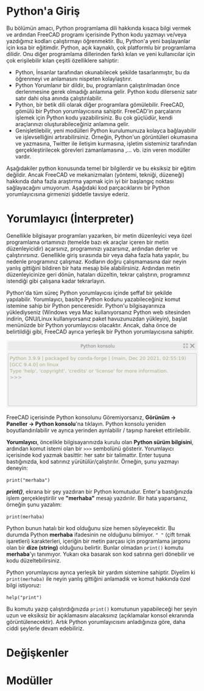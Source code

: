 # Python'a Giriş

Bu bölümün amacı, Python programlama dili hakkında kısaca bilgi vermek ve ardından FreeCAD programı içerisinde Python kodu yazmayı ve/veya yazdığımız kodları çalıştırmayı öğrenmektir.
Bu, Python'a yeni başlayanlar için kısa bir eğitimdir. Python, açık kaynaklı, çok platformlu bir programlama dilidir. Onu diğer programlama dillerinden farklı kılan ve yeni kullanıcılar için çok erişilebilir kılan çeşitli özelliklere sahiptir:

+ Python, İnsanlar tarafından okunabilecek şekilde tasarlanmıştır, bu da öğrenmeyi ve anlamasını nispeten kolaylaştırır.
+ Python Yorumlanır bir dildir, bu, programların çalıştırılmadan önce derlenmesine gerek olmadığı anlamına gelir. Python kodu dilerseniz satır satır dahi olsa anında çalıştırılabilir.
+ Python, bir betik dili olarak diğer programlara gömülebilir. FreeCAD, gömülü bir Python yorumlayıcısına sahiptir. FreeCAD'in parçalarını işlemek için Python kodu yazabilirsiniz. Bu çok güçlüdür, kendi araçlarınızı oluşturabileceğiniz anlamına gelir.
+ Genişletilebilir, yeni modülleri Python kurulumunuza kolayca bağlayabilir ve işlevselliğini artırabilirsiniz. Örneğin, Python'un görüntüleri okumasına ve yazmasına, Twitter ile iletişim kurmasına, işletim sisteminiz tarafından gerçekleştirilecek görevleri zamanlamasına ,... vb. izin veren modüller vardır.

Aşağıdakiler python konusunda temel bir bilgilerdir ve bu eksiksiz bir eğitim değildir. Ancak FreeCAD ve mekanizmaları (yöntemi, tekniği, düzeneği) hakkında daha fazla araştırma yapmak için iyi bir başlangıç noktası sağlayacağını umuyorum. Aşağıdaki kod parçacıklarını bir Python yorumlayıcısına girmenizi şiddetle tavsiye ederiz.

# Yorumlayıcı (İnterpreter)

Genellikle bilgisayar programları yazarken, bir metin düzenleyici veya özel programlama ortamınızı (temelde bazı ek araçlar içeren bir metin düzenleyicidir) açarsınız, programınızı yazarsınız, ardından derler ve çalıştırırsınız. Genellikle giriş sırasında bir veya daha fazla hata yapılır, bu nedenle programınız çalışmaz. Kodların doğru çalışmamasına dair neyin yanlış gittiğini bildiren bir hata mesajı bile alabilirsiniz. Ardından metin düzenleyicinize geri dönün, hataları düzeltin, tekrar çalıştırın, programınız istendiği gibi çalışana kadar tekrarlayın.

Python'da tüm süreç Python yorumlayıcısı içinde şeffaf bir şekilde yapılabilir. Yorumlayıcı, basitçe Python kodunu yazabileceğiniz komut istemine sahip bir Python penceresidir. Python'u bilgisayarınıza yüklediyseniz (Windows veya Mac kullanıyorsanız Python web sitesinden indirin, GNU/Linux kullanıyorsanız paket havuzunuzdan yükleyin), başlat menünüzde bir Python yorumlayıcısı olacaktır. Ancak, daha önce de belirtildiği gibi, FreeCAD ayrıca yerleşik bir Python yorumlayıcısına sahiptir.

![Python_konsolu](img/python_konsolu.png)

FreeCAD içerisinde Python konsolunu Göremiyorsanız, **Görünüm → Paneller → Python konsolu**'na tıklayın. Python konsolu yeniden boyutlandırılabilir ve ayrıca yerinden ayrılabilir / taşınıp hareket ettirilebilir.

**Yorumlayıcı**, öncelikle bilgisayarınızda kurulu olan **Python sürüm bilgisini**, ardından komut istemi olan bir `>>>` sembolünü gösterir. Yorumlayıcı içerisinde kod yazmak basittir: her satır bir talimattır. Enter tuşuna bastığınızda, kod satırınız yürütülür/çalıştırılır. Örneğin, şunu yazmayı deneyin: 

`print("merhaba")`

***print()***, ekrana bir şey yazdıran bir Python komutudur. Enter'a bastığınızda işlem gerçekleştirilir ve **"merhaba"** mesajı yazdırılır. Bir hata yaparsanız, örneğin şunu yazalım:

`print(merhaba)`

Python bunun hatalı bir kod olduğunu size hemen söyleyecektir. Bu durumda Python **merhaba** ifadesinin ne olduğunu bilmiyor. `" "` (çift tırnak işaretleri) karakterleri, içeriğin bir metin parçası için programlama jargonu olan bir **dize (string)** olduğunu belirtir. Bunlar olmadan `print()` komutu **merhaba**'yı tanımıyor. Yukarı oka basarak son kod satırına geri dönebilir ve kodu düzeltebilirsiniz.

Python yorumlayıcısı ayrıca yerleşik bir yardım sistemine sahiptir. Diyelim ki `print(merhaba)` ile neyin yanlış gittiğini anlamadık ve komut hakkında özel bilgi istiyoruz:

`help("print")`

Bu komutu yazıp çalıştırdığınızda `print()` komutunun yapabileceği her şeyin uzun ve eksiksiz bir açıklamasını alacaksınız (açıklamalar konsol ekranında görüntülenecektir).
Artık Python yorumlayıcısını anladığınıza göre, daha ciddi şeylerle devam edebiliriz.

# Değişkenler


# Modüller